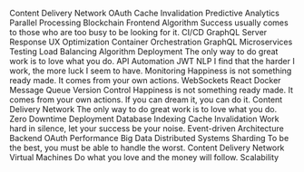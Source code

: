 Content Delivery Network OAuth Cache Invalidation Predictive Analytics Parallel Processing Blockchain Frontend Algorithm Success usually comes to those who are too busy to be looking for it. CI/CD GraphQL Server Response UX Optimization
Container Orchestration GraphQL Microservices Testing Load Balancing
Algorithm Deployment The only way to do great work is to love what you do. API Automation JWT NLP I find that the harder I work, the more luck I seem to have. Monitoring Happiness is not something ready made. It comes from your own actions.
WebSockets React Docker Message Queue Version Control Happiness is not something ready made. It comes from your own actions. If you can dream it, you can do it. Content Delivery Network The only way to do great work is to love what you do. Zero Downtime Deployment Database Indexing Cache Invalidation Work hard in silence, let your success be your noise.
Event-driven Architecture Backend OAuth Performance Big Data Distributed Systems Sharding To be the best, you must be able to handle the worst. Content Delivery Network Virtual Machines Do what you love and the money will follow. Scalability
